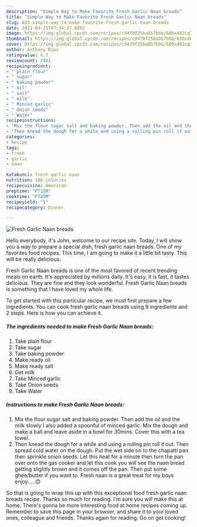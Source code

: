 ```yaml
---
description: "Simple Way to Make Favorite Fresh Garlic Naan breads"
title: "Simple Way to Make Favorite Fresh Garlic Naan breads"
slug: 623-simple-way-to-make-favorite-fresh-garlic-naan-breads
date: 2021-03-21T07:34:37.680Z
image: https://img-global.cpcdn.com/recipes/c9470f25ba8b7bbb/680x482cq70/fresh-garlic-naan-breads-recipe-main-photo.jpg
thumbnail: https://img-global.cpcdn.com/recipes/c9470f25ba8b7bbb/680x482cq70/fresh-garlic-naan-breads-recipe-main-photo.jpg
cover: https://img-global.cpcdn.com/recipes/c9470f25ba8b7bbb/680x482cq70/fresh-garlic-naan-breads-recipe-main-photo.jpg
author: Anthony Rios
ratingvalue: 4.7
reviewcount: 2481
recipeingredient:
- " plain flour"
- " sugar"
- " baking powder"
- " oil"
- " salt"
- " milk"
- " Minced garlic"
- " Onion seeds"
- " Water"
recipeinstructions:
- "Mix the flour sugar salt and baking powder. Then add the oil and the milk slowly I also added a spoonful of minced garlic. Mix the dough and make a ball and leave aside in a bowl for 30mins. Cover this with a tea towel."
- "Then knead the dough for a while and using a rolling pin roll it out. Then spread cold water on the dough. Put the wet side on to the chapatti pan then sprinkle onion seeds. Let this heat for a minute then turn the pan over onto the gas cooker and let this cook you will see the naan bread getting slightly brown and it comes off the pan. Then put some ghee/butter if you want to. Fresh naan is a great treat for my boys enjoy.....😊"
categories:
- Recipe
tags:
- fresh
- garlic
- naan

katakunci: fresh garlic naan 
nutrition: 186 calories
recipecuisine: American
preptime: "PT12M"
cooktime: "PT35M"
recipeyield: "1"
recipecategory: Dinner

---
```



![Fresh Garlic Naan breads](https://img-global.cpcdn.com/recipes/c9470f25ba8b7bbb/680x482cq70/fresh-garlic-naan-breads-recipe-main-photo.jpg)

Hello everybody, it's John, welcome to our recipe site. Today, I will show you a way to prepare a special dish, fresh garlic naan breads. One of my favorites food recipes. This time, I am going to make it a little bit tasty. This will be really delicious.

Fresh Garlic Naan breads is one of the most favored of recent trending meals on earth. It's appreciated by millions daily. It's easy, it is fast, it tastes delicious. They are fine and they look wonderful. Fresh Garlic Naan breads is something that I have loved my whole life.




To get started with this particular recipe, we must first prepare a few ingredients. You can cook fresh garlic naan breads using 9 ingredients and 2 steps. Here is how you can achieve it.

<!--inarticleads1-->

##### The ingredients needed to make Fresh Garlic Naan breads:

1. Take  plain flour
1. Take  sugar
1. Take  baking powder
1. Make ready  oil
1. Make ready  salt
1. Get  milk
1. Take  Minced garlic
1. Take  Onion seeds
1. Take  Water




<!--inarticleads2-->

##### Instructions to make Fresh Garlic Naan breads:

1. Mix the flour sugar salt and baking powder. Then add the oil and the milk slowly I also added a spoonful of minced garlic. Mix the dough and make a ball and leave aside in a bowl for 30mins. Cover this with a tea towel.
1. Then knead the dough for a while and using a rolling pin roll it out. Then spread cold water on the dough. Put the wet side on to the chapatti pan then sprinkle onion seeds. Let this heat for a minute then turn the pan over onto the gas cooker and let this cook you will see the naan bread getting slightly brown and it comes off the pan. Then put some ghee/butter if you want to. Fresh naan is a great treat for my boys enjoy.....😊




So that is going to wrap this up with this exceptional food fresh garlic naan breads recipe. Thanks so much for reading. I'm sure you will make this at home. There's gonna be more interesting food at home recipes coming up. Remember to save this page in your browser, and share it to your loved ones, colleague and friends. Thanks again for reading. Go on get cooking!
